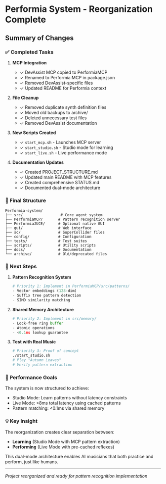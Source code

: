 # Performia System - Reorganization Complete

## Summary of Changes

### ✅ Completed Tasks

1. **MCP Integration**
   - ✓ DevAssist MCP copied to PerformiaMCP
   - ✓ Renamed to Performia MCP in package.json
   - ✓ Removed DevAssist-specific files
   - ✓ Updated README for Performia context

2. **File Cleanup**
   - ✓ Removed duplicate synth definition files
   - ✓ Moved old backups to archive/
   - ✓ Deleted unnecessary test files
   - ✓ Removed DevAssist documentation

3. **New Scripts Created**
   - ✓ `start_mcp.sh` - Launches MCP server
   - ✓ `start_studio.sh` - Studio mode for learning
   - ✓ `start_live.sh` - Live performance mode

4. **Documentation Updates**
   - ✓ Created PROJECT_STRUCTURE.md
   - ✓ Updated main README with MCP features
   - ✓ Created comprehensive STATUS.md
   - ✓ Documented dual-mode architecture

### 📁 Final Structure

```
Performia-system/
├── src/                 # Core agent system
├── PerformiaMCP/       # Pattern recognition server
├── PerformiaJUCE/      # Optional native GUI
├── gui/                # Web interface
├── sc/                 # SuperCollider files
├── config/             # Configuration
├── tests/              # Test suites
├── scripts/            # Utility scripts
├── docs/               # Documentation
└── archive/            # Old/deprecated files
```

### 🚀 Next Steps

1. **Pattern Recognition System**
   ```python
   # Priority 1: Implement in PerformiaMCP/src/patterns/
   - Vector embeddings (128-dim)
   - Suffix tree pattern detection
   - SIMD similarity matching
   ```

2. **Shared Memory Architecture**
   ```python
   # Priority 2: Implement in src/memory/
   - Lock-free ring buffer
   - Atomic operations
   - <0.1ms lookup guarantee
   ```

3. **Test with Real Music**
   ```bash
   # Priority 3: Proof of concept
   ./start_studio.sh
   # Play "Autumn Leaves"
   # Verify pattern extraction
   ```

### 🎯 Performance Goals

The system is now structured to achieve:
- Studio Mode: Learn patterns without latency constraints
- Live Mode: <8ms total latency using cached patterns
- Pattern matching: <0.1ms via shared memory

### 💡 Key Insight

The reorganization creates clear separation between:
- **Learning** (Studio Mode with MCP pattern extraction)
- **Performing** (Live Mode with pre-cached reflexes)

This dual-mode architecture enables AI musicians that both practice and perform, just like humans.

---

*Project reorganized and ready for pattern recognition implementation*
